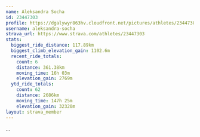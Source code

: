 ```yaml
---
name: Aleksandra Socha
id: 23447303
profile: https://dgalywyr863hv.cloudfront.net/pictures/athletes/23447303/14745546/4/large.jpg
username: aleksandra-socha
strava_url: https://www.strava.com/athletes/23447303
stats:
  biggest_ride_distance: 117.89km
  biggest_climb_elevation_gain: 1102.6m
  recent_ride_totals:
    count: 6
    distance: 361.38km
    moving_time: 16h 03m
    elevation_gain: 2769m
  ytd_ride_totals:
    count: 62
    distance: 2686km
    moving_time: 147h 25m
    elevation_gain: 32320m
layout: strava_member
--- 
```

...
